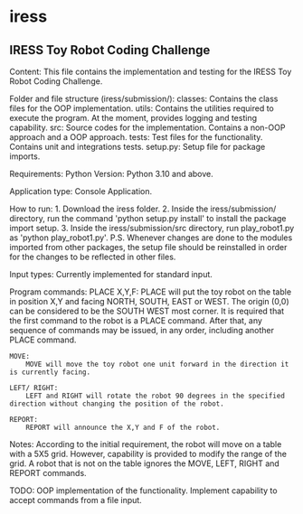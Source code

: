 # iress

IRESS Toy Robot Coding Challenge
--------------------------------

Content:
    This file contains the implementation and testing for the IRESS Toy Robot Coding Challenge.

Folder and file structure (iress/submission/):
    classes: Contains the class files for the OOP implementation.
    utils: Contains the utilities required to execute the program. At the moment, provides logging and testing capability.
    src: Source codes for the implementation. Contains a non-OOP approach and a OOP approach.
    tests: Test files for the functionality. Contains unit and integrations tests.
    setup.py: Setup file for package imports.

Requirements:
    Python Version: Python 3.10 and above.

Application type: Console Application. 

How to run:
    1. Download the iress folder.
    2. Inside the iress/submission/ directory, run the command 'python setup.py install' to install the package import setup.
    3. Inside the iress/submission/src directory, run play_robot1.py as 'python play_robot1.py'.
    P.S. Whenever changes are done to the modules imported from other packages, the setup file should be reinstalled in order for the changes to be reflected in other files.

Input types:
    Currently implemented for standard input. 

Program commands:
    PLACE X,Y,F:
        PLACE will put the toy robot on the table in position X,Y and facing NORTH, SOUTH, EAST or WEST. 
        The origin (0,0) can be considered to be the SOUTH WEST most corner. 
        It is required that the first command to the robot is a PLACE command.
        After that, any sequence of commands may be issued, in any order, including another PLACE command.
    
    MOVE:
        MOVE will move the toy robot one unit forward in the direction it is currently facing.

    LEFT/ RIGHT:
        LEFT and RIGHT will rotate the robot 90 degrees in the specified direction without changing the position of the robot.

    REPORT:
        REPORT will announce the X,Y and F of the robot.

Notes:
    According to the initial requirement, the robot will move on a table with a 5X5 grid. However, capability is provided to modify the range of the grid.
    A robot that is not on the table ignores the MOVE, LEFT, RIGHT and REPORT commands.

TODO:
    OOP implementation of the functionality.
    Implement capability to accept commands from a file input.